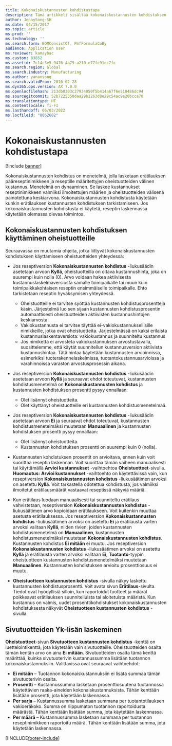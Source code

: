 ```yaml
---
title: Kokonaiskustannusten kohdistustapa
description: Tämä artikkeli sisältää kokonaiskustannusten kohdistuksen käyttöön liittyviä ohjeita. Kokonaiskustannusten kohdistus on menetelmä, jolla lasketaan erätilauksen pääreseptinimikkeen ja reseptille määritettyjen oheistuotteiden välinen kustannus.
author: JennySong-SH
ms.date: 04/15/2017
ms.topic: article
ms.prod: ''
ms.technology: ''
ms.search.form: BOMConsistOf, PmfFormulaCoBy
audience: Application User
ms.reviewer: kamaybac
ms.custom: 83852
ms.assetid: 7c14c3e5-9476-4a79-a210-e77fc91cc7fc
ms.search.region: Global
ms.search.industry: Manufacturing
ms.author: yanansong
ms.search.validFrom: 2016-02-28
ms.dyn365.ops.version: AX 7.0.0
ms.openlocfilehash: 213db8303c27934050f5b414a67f6e510486dc94
ms.sourcegitcommit: 52b7225350daa29b1263d8e29c54ac9e20bcca70
ms.translationtype: HT
ms.contentlocale: fi-FI
ms.lasthandoff: 06/03/2022
ms.locfileid: "8862682"
---
```

# <a name="total-cost-allocation-method"></a>Kokonaiskustannusten kohdistustapa

[!include [banner](../includes/banner.md)]

Kokonaiskustannusten kohdistus on menetelmä, jolla lasketaan erätilauksen pääreseptinimikkeen ja reseptille määritettyjen oheistuotteiden välinen kustannus. Menetelmä on dynaaminen. Se laskee kustannukset reseptinimikkeen valmiiksi ilmoitettujen määrien ja oheistuotteiden välisenä painotettuna keskiarvona. Kokonaiskustannusten kohdistusta käytetään kunkin erätilauksen kustannusten kohdistuksen tarkistamiseen. Jos kokonaiskustannusten kohdistusta ei käytetä, reseptin laskennassa käytetään olemassa olevaa toimintoa.

## <a name="using-tca-for-coproducts"></a>Kokonaiskustannusten kohdistuksen käyttäminen oheistuotteille
Seuraavassa on muutamia ohjeita, jotka liittyvät kokonaiskustannusten kohdistuksen käyttämiseen oheistuotteiden yhteydessä:

-   Jos reseptiversion **Kokonaiskustannusten kohdistus** -liukusäädin asetetaan arvoon **Kyllä**, oheistuotteilla on oltava kustannushinta, joka on suurempi kuin nolla (0). Arvo voidaan hakea aktiivisesta kustannuslaskelmaversiosta samalle toimipaikalle tai muun kuin toimipaikkakohtaisen reseptin ensimmäiselle toimipaikalle. Ehto tarkistetaan reseptin hyväksymisen yhteydessä.

    -   Oheistuotteille ei tarvitse syöttää kustannusten kohdistusprosentteja käsin. Järjestelmä luo sen sijaan kustannusten kohdistusprosentin automaattisesti oheistuotteiden aktiivisten kustannushintojen keskiarvosta. 
    -   Vakiokustannusta ei tarvitse täyttää ei-vakiokustannuksellisille nimikkeille, jotka ovat oheistuotteita. Järjestelmässä on kaksi erilaista kustannuslaskentaversiota: vakiokustannus ja suunniteltu kustannus 
    -   Jos nimikettä ei arvosteta vakiokustannuksen arvostustavalla, suosittelemme, että käytät suunnitellun kustannusversion aktiivista kustannushintaa. Tätä hintaa käytetään kustannusten arvioinnissa, esimerkiksi tuoterakennelaskelmissa, tuotantokustannusarvioissa ja varahinnoissa varaston arvostusprosessin aikana. 

-   Jos reseptiversion **Kokonaiskustannusten kohdistus** -liukusäädin asetetaan arvoon **Kyllä** ja seuraavat ehdot toteutuvat, kustannusten kohdistusmenetelmä on **Kokonaiskustannusten kohdistus** ja kustannusten kohdistuksen prosentti pysyy ennallaan:
    -   Olet lisännyt oheistuotteita.
    -   Olet käyttänyt oheistuotteille eri kustannusten kohdistusmenetelmää.
-   Jos reseptiversion **Kokonaiskustannusten kohdistus** -liukusäädin asetetaan arvoon **Ei** ja seuraavat ehdot toteutuvat, kustannusten kohdistusmenetelmäksi muutetaan **Manuaalinen** ja kustannusten kohdistuksen prosentti pysyy ennallaan:
    -   Olet lisännyt oheistuotteita.
    -   Kustannusten kohdistuksen prosentti on suurempi kuin 0 (nolla).
-   Kustannusten kohdistuksen prosentit on arvioitava, ennen kuin voit suorittaa reseptin laskennan. Voit suorittaa tämän vaiheen manuaalisesti tai käyttämällä **Arvioi kustannukset** -vaihtoehtoa **Oheistuotteet**-sivulla. **Huomautus:** **Arvioi kustannukset** -vaihtoehto on käytettävissä vain, kun reseptiversion **Kokonaiskustannusten kohdistus** -liukusäätimen arvoksi on asetettu **Kyllä**. Voit tarkastella odotettua kohdistusta, jos valmiiksi ilmoitetut erätilausmäärät vastaavat reseptissä näkyviä määriä.
-   Kun erätilaus luodaan manuaalisesti tai suunniteltu erätilaus vahvistetaan, reseptiversion **Kokonaiskustannusten kohdistus** -liukusäätimen arvo kopioidaan erätilaukseen. Voit kuitenkin muuttaa asetusta erätilauksessa. Jos reseptiversion **Kokonaiskustannusten kohdistus** -liukusäätimen arvoksi on asetettu **Ei** ja erätilausta varten arvoksi valitaan **Kyllä**, niiden rivien, joiden kustannusten kohdistusmenetelmä on **Manuaalinen**, kustannusten kohdistusmenetelmäksi muutetaan **Kokonaiskustannusten kohdistus**. Kustannusten kohdistus **Ei mitään** ei muutu. Jos reseptiversion **Kokonaiskustannusten kohdistus** -liukusäätimen arvoksi on asetettu **Kyllä** ja erätilausta varten arvoksi valitaan **Ei**, **Tuotanto**-tyypin oheistuotteen kustannusten kohdistusmenetelmäksi muutetaan **Manuaalinen**. Kustannusten kohdistuksen arvioitu prosenttiosuus ei muutu.
-   **Oheistuotteen kustannusten kohdistus** -sivulla näkyy laskettu kustannusten kohdistusprosentti. Voit avata sivun **Erätilaus**-sivulta. Tiedot ovat hyödyllisiä silloin, kun raportoidut tuotteet ja määrät poikkeavat erätilauksen suunnitelluista tai aloitetuista määristä. Kun kustannus on valmis, uudet prosenttikohdistukset kokonaiskustannusten kohdistuksesta näkyvät **Oheistuotteen kustannusten kohdistus** -sivulla.

## <a name="calculating-the-burden-for-byproducts"></a>Sivutuotteiden Yk-lisän laskeminen
**Oheistuotteet**-sivun **Sivutuotteen kustannusten kohdistus** -kenttä on luettelointikenttä, jota käytetään vain sivutuotteille. Oheistuotteiden osalta tämän kentän arvo on aina **Ei mitään**. Sivutuotteiden osalta tämä kenttä määrittää, kuinka sivutuoterivin kustannussumma lisätään tuotannon kokonaiskustannuksiin. Valittavissa ovat seuraavat vaihtoehdot:

-   **Ei mitään** – Tuotannon kokonaiskustannuksiin ei lisätä summaa tämän sivutuoterivin osalta.
-   **Prosentti** – Kustannussumma lasketaan prosenttiosuutena tuotannossa käytettävien raaka-aineiden kokonaiskustannuksista. Tähän kenttään lisätään prosentti, jota käytetään laskennassa.
-   **Per sarja** – Kustannussumma lasketaan summana per tuotantotilauksen vakioeräkoko. Summa on riippumaton tuotannon raportoidusta määrästä. Tähän kenttään lisätään summa, jota käytetään laskennassa.
-   **Per määrä** – Kustannussumma lasketaan summana per tuotannon reseptinimikkeen raportoitu määrä. Tähän kenttään lisätään summa, jota käytetään laskennassa.






[!INCLUDE[footer-include](../../includes/footer-banner.md)]